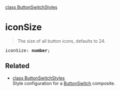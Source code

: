 [class ButtonSwitchStyles](ButtonSwitchStyles.md)

# iconSize

> The size of all button icons, defaults to 24.

<pre class="docgen_signature">iconSize: <b>number</b>;</pre>

## Related

- [<!--{ref:class}-->class ButtonSwitchStyles](ButtonSwitchStyles.md) \
    Style configuration for a [ButtonSwitch](ButtonSwitch.md) composite.
